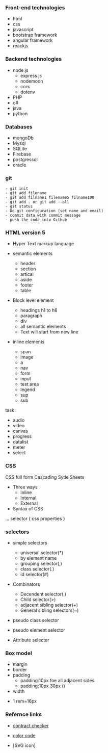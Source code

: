 ### Front-end technologies

- html
- css
- javascript
- bootstrap framework
- angular framework
- reackjs

### Backend technologies

- node.js
	- express.js
	- nodemoon
	- cors
	- dotenv
- PHP
- c#
- java
- python

### Databases

- mongoDb
- Mysql
- SQLite
- Firebase
- postgressql
- oracle

### git
	- git init
	- git add filename
	- git add filname1 filename5 filname100
	- git add . or git add --all
	- git status
	- Do git configuration (set name and email)
	- commit data with commit message
	- push the code into Github


### HTML version 5

- Hyper Text markup language
- semantic elements 
	- header
	- section
	- artical
	- aside
	- footer
	- table

- Block level element
	- headings h1 to h6
	- paragraph 
	- div
	- all semantic elements
	- Text will start from new line

- inline elements
	- span
	- image
	- a
	- nav
	- form
	- input
	- test area
	- legend
	- sup
	- sub
	
task :
- audio
- video
- canvas
- progress
- datalist
- meter
- select

### CSS

CSS full form Cascading Sytle Sheets
- Three ways
	- Inline
	- Internal
	- External
- Syntax of CSS

...
selector {
	css properties
}

### selectors
+ simple selectors
    - universal selector(*)
	- by element name
	- grouping selector(,)
	- class selector(.)
	- id selector(#)

+ Combinators
	+ Decendent selector( )
	+ Child selector(>)
	+ adjacent sibling selector(+)
	+ General sibling selectors(~)
+ pseudo class selector 
+ pseudo element selector
+ Attribute selector

### Box model

+ margin
+ border
+ padding
	- padding:10px foe all adjacent sides
	- padding;10px 30px ()
+ width
- 1 rem=16px

### Refernce links

- [contract checker](https://webaim.org/resources/contrastchecker/?bcolor=ebeff3&fcolor=434956)

- [color code](https://htmlcolorcodes.com/)
- [SVG icon]

